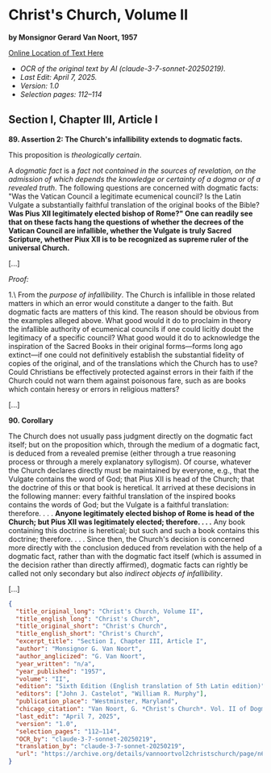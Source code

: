 # Christ's Church, Volume II

**by Monsignor Gerard Van Noort, 1957**

[Online Location of Text Here](https://archive.org/details/vannoortvol2christschurch/page/n67/mode/2up?q=legitimately+elected)

- *OCR of the original text by AI (claude-3-7-sonnet-20250219).*
- *Last Edit: April 7, 2025.*
- *Version: 1.0*
- *Selection pages: 112–114*

## Section I, Chapter III, Article I

**89. Assertion 2: The Church's infallibility extends to dogmatic facts.**

This proposition is *theologically certain*.

A *dogmatic fact* is a *fact not contained in the sources of revelation, on the admission of which depends the knowledge or certainty of a dogma or of a revealed truth*. The following questions are concerned with dogmatic facts: "Was the Vatican Council a legitimate ecumenical council? Is the Latin Vulgate a substantially faithful translation of the original books of the Bible? **Was Pius XII legitimately elected bishop of Rome?" One can readily see that on these facts hang the questions of whether the decrees of the Vatican Council are infallible, whether the Vulgate is truly Sacred Scripture, whether Piux XII is to be recognized as supreme ruler of the universal Church.**

[...]

*Proof:*

1.\ From the *purpose of infallibility*. The Church is infallible in those related matters in which an error would constitute a danger to the faith. But dogmatic facts are matters of this kind. The reason should be obvious from the examples alleged above. What good would it do to proclaim in theory the infallible authority of ecumenical councils if one could licitly doubt the legitimacy of a specific council? What good would it do to acknowledge the inspiration of the Sacred Books in their original forms—forms long ago extinct—if one could not definitively establish the substantial fidelity of copies of the original, and of the translations which the Church has to use? Could Christians be effectively protected against errors in their faith if the Church could not warn them against poisonous fare, such as are books which contain heresy or errors in religious matters?

[...]

**90. Corollary**

The Church does not usually pass judgment directly on the dogmatic fact itself; but on the proposition which, through the medium of a dogmatic fact, is deduced from a revealed premise (either through a true reasoning process or through a merely explanatory syllogism). Of course, whatever the Church declares directly must be maintained by everyone, e.g., that the Vulgate contains the word of God; that Pius XII is head of the Church; that the doctrine of this or that book is heretical. It arrived at these decisions in the following manner: every faithful translation of the inspired books contains the words of God; but the Vulgate is a faithful translation: therefore. . . .  **Anyone legitimately elected bishop of Rome is head of the Church; but Pius XII was legitimately elected; therefore. . . .** Any book containing this doctrine is heretical; but such and such a book contains this doctrine; therefore. . . . Since then, the Church's decision is concerned more directly with the conclusion deduced from revelation with the help of a dogmatic fact, rather than with the dogmatic fact itself (which is assumed in the decision rather than directly affirmed), dogmatic facts can rightly be called not only secondary but also *indirect objects of infallibility*.

[...]

```json
{
  "title_original_long": "Christ's Church, Volume II",
  "title_english_long": "Christ's Church",
  "title_original_short": "Christ's Church",
  "title_english_short": "Christ's Church",
  "excerpt_title": "Section I, Chapter III, Article I",
  "author": "Monsignor G. Van Noort",
  "author_anglicized": "G. Van Noort",
  "year_written": "n/a",
  "year_published": "1957",
  "volume": "II",
  "edition": "Sixth Edition (English translation of 5th Latin edition)",
  "editors": ["John J. Castelot", "William R. Murphy"],
  "publication_place": "Westminster, Maryland",
  "chicago_citation": "Van Noort, G. *Christ's Church*. Vol. II of Dogmatic Theology. Translated by John J. Castelot and William R. Murphy. Westminster, MD: The Newman Press, 1957.",
  "last_edit": "April 7, 2025",
  "version": "1.0",
  "selection_pages": "112–114",
  "OCR_by": "claude-3-7-sonnet-20250219",
  "translation_by": "claude-3-7-sonnet-20250219",
  "url": "https://archive.org/details/vannoortvol2christschurch/page/n67/mode/2up?q=legitimately+elected"
}
```
